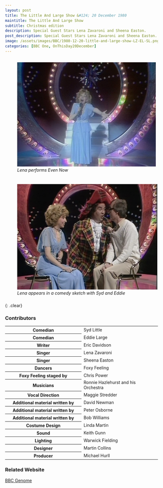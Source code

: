 ```yaml
---
layout: post
title: The Little And Large Show &#124; 20 December 1980
maintitle: The Little And Large Show
subtitle: Christmas edition
description: Special Guest Stars Lena Zavaroni and Sheena Easton.
post_description: Special Guest Stars Lena Zavaroni and Sheena Easton.
image: /assets/images/BBC/1980-12-20-little-and-large-show-LZ-EL-SL.png
categories: [BBC One, OnThisDay20December]
---
```


<figure class="fig1">
<img src="/assets/images/BBC/1980-12-20-little-and-large-show-LZ-LLS.png" class="full-width">
<figcaption>
<cite>Lena performs Even Now</cite>
</figcaption>
</figure>

<figure class="fig2">
<img src="/assets/images/BBC/1980-12-20-little-and-large-show-LZ-EL-SL.png" class="full-width">
<figcaption>
<cite>Lena appears in a comedy sketch with Syd and Eddie</cite>
</figcaption>
</figure>

<br />{: .clear}

### Contributors
<table>
<tr><th style="width:50%;">Comedian</th><td style="width:50%;">Syd Little</td></tr>
<tr><th>Comedian</th><td>Eddie Large</td></tr>
<tr><th>Writer</th><td>Eric Davidson</td></tr>
<tr><th>Singer</th><td>Lena Zavaroni</td></tr>
<tr><th>Singer</th><td>Sheena Easton</td></tr>
<tr><th>Dancers</th><td>Foxy Feeling</td></tr>
<tr><th>Foxy Feeling staged by</th><td>Chris Power</td></tr>
<tr><th>Musicians</th><td>Ronnie Hazlehurst and his Orchestra</td></tr>
<tr><th>Vocal Direction</th><td>Maggie Stredder</td></tr>
<tr><th>Additional material written by</th><td>David Newman</td></tr>
<tr><th>Additional material written by</th><td>Peter Osborne</td></tr>
<tr><th>Additional material written by</th><td>Bob Williams</td></tr>
<tr><th>Costume Design</th><td>Linda Martin</td></tr>
<tr><th>Sound</th><td>Keith Gunn</td></tr>
<tr><th>Lighting</th><td>Warwick Fielding</td></tr>
<tr><th>Designer</th><td>Martin Collins</td></tr>
<tr><th>Producer</th><td>Michael Hurll</td></tr>
</table>

### Related Website
<span class="post-categories">[BBC Genome](https://genome.ch.bbc.co.uk/schedules/bbcone/london/1980-12-20#at-19.40)</span>

<style>
.fig1 {float:left; width:49%;}
figcaption {float:left; width:100%;}

.fig2 {float:right; width:49%;}
figcaption {float:left; width:100%;}

@media screen and (orientation:portrait) {
.fig1, .fig2 {float:left; width:100%;}
figcaption {float:left; width:100%; margin-bottom: 10px;}
}
</style>

